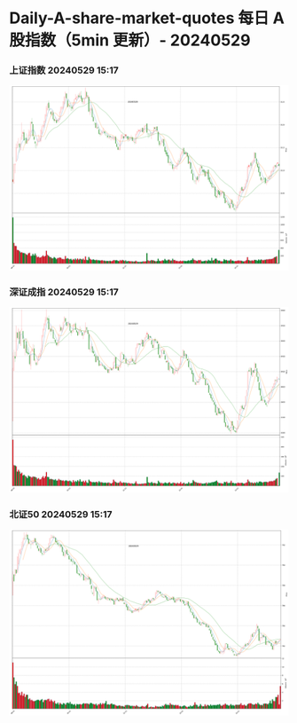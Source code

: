 
# Daily-A-share-market-quotes 每日 A 股指数（5min 更新）- 20240529

### 上证指数 20240529 15:17
![](./fig/2024/5/20240529-sh000001.png)

### 深证成指 20240529 15:17
![](./fig/2024/5/20240529-sz399001.png)

### 北证50 20240529 15:17
![](./fig/2024/5/20240529-bj899050.png)
